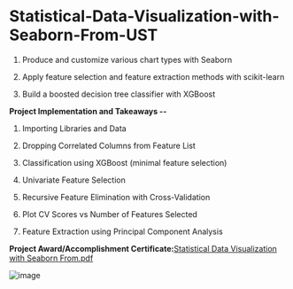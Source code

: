 # Statistical-Data-Visualization-with-Seaborn-From-UST

1. Produce and customize various chart types with Seaborn

2. Apply feature selection and feature extraction methods with scikit-learn

3. Build a boosted decision tree classifier with XGBoost


**Project Implementation and Takeaways --**

1. Importing Libraries and Data

2. Dropping Correlated Columns from Feature List

3. Classification using XGBoost (minimal feature selection)

4. Univariate Feature Selection

5. Recursive Feature Elimination with Cross-Validation

6. Plot CV Scores vs Number of Features Selected

7. Feature Extraction using Principal Component Analysis


**Project Award/Accomplishment Certificate:**[Statistical Data Visualization with Seaborn From.pdf](https://github.com/Pikachu0405/Statistical-Data-Visualization-with-Seaborn-From-UST/files/7660626/Statistical.Data.Visualization.with.Seaborn.From.pdf)

![image](https://user-images.githubusercontent.com/93926742/144847557-b099bfaf-4665-4b4b-b20a-7f1cfdf4037e.png)
